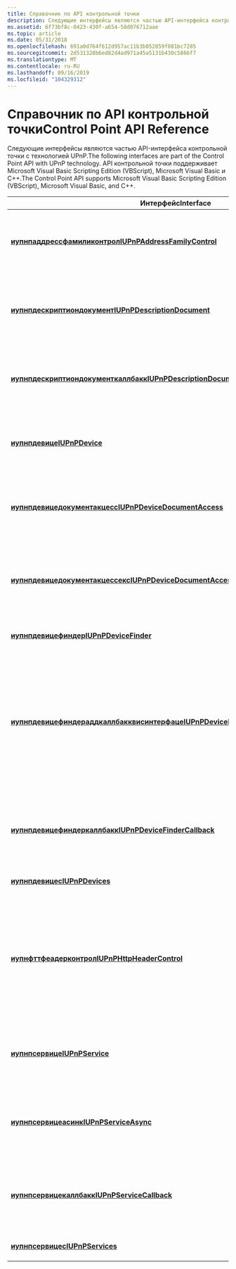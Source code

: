 ```yaml
---
title: Справочник по API контрольной точки
description: Следующие интерфейсы являются частью API-интерфейса контрольной точки с технологией UPnP. API контрольной точки поддерживает Microsoft Visual Basic Scripting Edition (VBScript), Microsoft Visual Basic и C++.
ms.assetid: 6f73bf8c-0423-430f-a654-58d076712aae
ms.topic: article
ms.date: 05/31/2018
ms.openlocfilehash: 691a0d764f612d957ac11b3b052859f081bc7285
ms.sourcegitcommit: 2d531328b6ed82d4ad971a45a5131b430c5866f7
ms.translationtype: MT
ms.contentlocale: ru-RU
ms.lasthandoff: 09/16/2019
ms.locfileid: "104329312"
---
```

# <a name="control-point-api-reference"></a><span data-ttu-id="61533-104">Справочник по API контрольной точки</span><span class="sxs-lookup"><span data-stu-id="61533-104">Control Point API Reference</span></span>

<span data-ttu-id="61533-105">Следующие интерфейсы являются частью API-интерфейса контрольной точки с технологией UPnP.</span><span class="sxs-lookup"><span data-stu-id="61533-105">The following interfaces are part of the Control Point API with UPnP technology.</span></span> <span data-ttu-id="61533-106">API контрольной точки поддерживает Microsoft Visual Basic Scripting Edition (VBScript), Microsoft Visual Basic и C++.</span><span class="sxs-lookup"><span data-stu-id="61533-106">The Control Point API supports Microsoft Visual Basic Scripting Edition (VBScript), Microsoft Visual Basic, and C++.</span></span>



| <span data-ttu-id="61533-107">Интерфейс</span><span class="sxs-lookup"><span data-stu-id="61533-107">Interface</span></span>                                                                                      | <span data-ttu-id="61533-108">Описание</span><span class="sxs-lookup"><span data-stu-id="61533-108">Description</span></span>                                                                                                                                                                                                                    |
|------------------------------------------------------------------------------------------------|--------------------------------------------------------------------------------------------------------------------------------------------------------------------------------------------------------------------------------|
| [<span data-ttu-id="61533-109">**иупнпаддрессфамиликонтрол**</span><span class="sxs-lookup"><span data-stu-id="61533-109">**IUPnPAddressFamilyControl**</span></span>](/windows/desktop/api/Upnp/nn-upnp-iupnpaddressfamilycontrol)                                 | <span data-ttu-id="61533-110">Позволяет приложению получить доступ к флагу семейства адресов объекта Finder устройства.</span><span class="sxs-lookup"><span data-stu-id="61533-110">Enables an application to access the address family flag of the Device Finder object.</span></span>                                                                                                                                          |
| [<span data-ttu-id="61533-111">**иупнпдескриптиондокумент**</span><span class="sxs-lookup"><span data-stu-id="61533-111">**IUPnPDescriptionDocument**</span></span>](/windows/desktop/api/Upnp/nn-upnp-iupnpdescriptiondocument)                                   | <span data-ttu-id="61533-112">Позволяет приложению загрузить описание устройства.</span><span class="sxs-lookup"><span data-stu-id="61533-112">Enables an application to load a device description.</span></span> <span data-ttu-id="61533-113">Этот интерфейс является надежным для сценариев.</span><span class="sxs-lookup"><span data-stu-id="61533-113">This interface is safe for scripting.</span></span>                                                                                                                                     |
| [<span data-ttu-id="61533-114">**иупнпдескриптиондокументкаллбакк**</span><span class="sxs-lookup"><span data-stu-id="61533-114">**IUPnPDescriptionDocumentCallback**</span></span>](/windows/desktop/api/Upnp/nn-upnp-iupnpdescriptiondocumentcallback)                   | <span data-ttu-id="61533-115">Позволяет приложению принимать результаты асинхронной операции загрузки.</span><span class="sxs-lookup"><span data-stu-id="61533-115">Enables an application to receive the results of an asynchronous load operation.</span></span>                                                                                                                                               |
| [<span data-ttu-id="61533-116">**иупнпдевице**</span><span class="sxs-lookup"><span data-stu-id="61533-116">**IUPnPDevice**</span></span>](/windows/desktop/api/Upnp/nn-upnp-iupnpdevice)                                                             | <span data-ttu-id="61533-117">Позволяет приложению получать сведения о конкретном устройстве.</span><span class="sxs-lookup"><span data-stu-id="61533-117">Enables an application to retrieve information about a specific device.</span></span>                                                                                                                                                        |
| [<span data-ttu-id="61533-118">**иупнпдевицедокументакцесс**</span><span class="sxs-lookup"><span data-stu-id="61533-118">**IUPnPDeviceDocumentAccess**</span></span>](/windows/desktop/api/Upnp/nn-upnp-iupnpdevicedocumentaccess)                                 | <span data-ttu-id="61533-119">Позволяет приложению получить URL-адрес документа описания устройства.</span><span class="sxs-lookup"><span data-stu-id="61533-119">Enables an application to obtain the URL of a device description document.</span></span>                                                                                                                                                     |
| [<span data-ttu-id="61533-120">**иупнпдевицедокументакцессекс**</span><span class="sxs-lookup"><span data-stu-id="61533-120">**IUPnPDeviceDocumentAccessEx**</span></span>](/windows/desktop/api/Upnp/nn-upnp-iupnpdevicedocumentaccessex)                             | <span data-ttu-id="61533-121">Предоставляет метод для получения всего документа описания каждого устройства в формате XML для конкретного устройства.</span><span class="sxs-lookup"><span data-stu-id="61533-121">Provides a method to obtain the entire XML device description document for a specific device.</span></span>                                                                                                                                  |
| [<span data-ttu-id="61533-122">**иупнпдевицефиндер**</span><span class="sxs-lookup"><span data-stu-id="61533-122">**IUPnPDeviceFinder**</span></span>](/windows/desktop/api/Upnp/nn-upnp-iupnpdevicefinder)                                                 | <span data-ttu-id="61533-123">Позволяет приложению найти устройство.</span><span class="sxs-lookup"><span data-stu-id="61533-123">Enables an application to find a device.</span></span>                                                                                                                                                                                       |
| [<span data-ttu-id="61533-124">**иупнпдевицефиндераддкаллбакквисинтерфаце**</span><span class="sxs-lookup"><span data-stu-id="61533-124">**IUPnPDeviceFinderAddCallbackWithInterface**</span></span>](/windows/desktop/api/Upnp/nn-upnp-iupnpdevicefinderaddcallbackwithinterface) | <span data-ttu-id="61533-125">Позволяет приложению принимать асинхронные результаты поиска от инфраструктуры UPnP вместе с идентификатором GUID сетевого адаптера, через который поступило объявление устройства.</span><span class="sxs-lookup"><span data-stu-id="61533-125">Enables an application to receive asynchronous search results from the UPnP framework along with the GUID of the network adapter through which the device advertisement came.</span></span>                                                  |
| [<span data-ttu-id="61533-126">**иупнпдевицефиндеркаллбакк**</span><span class="sxs-lookup"><span data-stu-id="61533-126">**IUPnPDeviceFinderCallback**</span></span>](/windows/desktop/api/Upnp/nn-upnp-iupnpdevicefindercallback)                                 | <span data-ttu-id="61533-127">Позволяет приложению принимать асинхронные результаты поиска из инфраструктуры UPnP.</span><span class="sxs-lookup"><span data-stu-id="61533-127">Enables an application to receive asynchronous search results from the UPnP framework.</span></span>                                                                                                                                         |
| [<span data-ttu-id="61533-128">**иупнпдевицес**</span><span class="sxs-lookup"><span data-stu-id="61533-128">**IUPnPDevices**</span></span>](/windows/desktop/api/Upnp/nn-upnp-iupnpdevices)                                                           | <span data-ttu-id="61533-129">Перечисляет коллекцию устройств.</span><span class="sxs-lookup"><span data-stu-id="61533-129">Enumerates a collection of devices.</span></span>                                                                                                                                                                                            |
| [<span data-ttu-id="61533-130">**иупнфттфеадерконтрол**</span><span class="sxs-lookup"><span data-stu-id="61533-130">**IUPnPHttpHeaderControl**</span></span>](/windows/desktop/api/Upnp/nn-upnp-iupnphttpheadercontrol)                                       | <span data-ttu-id="61533-131">Позволяет приложению устанавливать заголовки HTTP "агент пользователя" из экземпляров класса, реализующих интерфейсы [**иупнпдевицефиндер**](/windows/desktop/api/Upnp/nn-upnp-iupnpdevicefinder) или [**иупнпдескриптиондокумент**](/windows/desktop/api/Upnp/nn-upnp-iupnpdescriptiondocument) .</span><span class="sxs-lookup"><span data-stu-id="61533-131">Enables an application to set "User Agent" HTTP headers from class instances that implement the [**IUPnPDeviceFinder**](/windows/desktop/api/Upnp/nn-upnp-iupnpdevicefinder) or the [**IUPnPDescriptionDocument**](/windows/desktop/api/Upnp/nn-upnp-iupnpdescriptiondocument) interfaces.</span></span> |
| [<span data-ttu-id="61533-132">**иупнпсервице**</span><span class="sxs-lookup"><span data-stu-id="61533-132">**IUPnPService**</span></span>](/windows/desktop/api/Upnp/nn-upnp-iupnpservice)                                                           | <span data-ttu-id="61533-133">Позволяет приложению получать сведения о состоянии и вызывать действия для службы.</span><span class="sxs-lookup"><span data-stu-id="61533-133">Enables an application to retrieve state information and invoke actions for a service.</span></span>                                                                                                                                         |
| [<span data-ttu-id="61533-134">**иупнпсервицеасинк**</span><span class="sxs-lookup"><span data-stu-id="61533-134">**IUPnPServiceAsync**</span></span>](/windows/desktop/api/Upnp/nn-upnp-iupnpserviceasync)                                                 | <span data-ttu-id="61533-135">Асинхронно запрашивать переменные состояния и вызывать действия для экземпляра службы.</span><span class="sxs-lookup"><span data-stu-id="61533-135">Asynchronously query state variables and invoke actions on an instance of a service.</span></span>                                                                                                                                           |
| [<span data-ttu-id="61533-136">**иупнпсервицекаллбакк**</span><span class="sxs-lookup"><span data-stu-id="61533-136">**IUPnPServiceCallback**</span></span>](/windows/desktop/api/Upnp/nn-upnp-iupnpservicecallback)                                           | <span data-ttu-id="61533-137">Позволяет приложению принимать уведомления от инфраструктуры UPnP при возникновении событий.</span><span class="sxs-lookup"><span data-stu-id="61533-137">Enables an application to receive notification from the UPnP framework when events occur.</span></span>                                                                                                                                      |
| [<span data-ttu-id="61533-138">**иупнпсервицес**</span><span class="sxs-lookup"><span data-stu-id="61533-138">**IUPnPServices**</span></span>](/windows/desktop/api/Upnp/nn-upnp-iupnpservices)                                                         | <span data-ttu-id="61533-139">Перечисляет коллекцию служб.</span><span class="sxs-lookup"><span data-stu-id="61533-139">Enumerates a collection of services.</span></span>                                                                                                                                                                                           |



 

 

 




